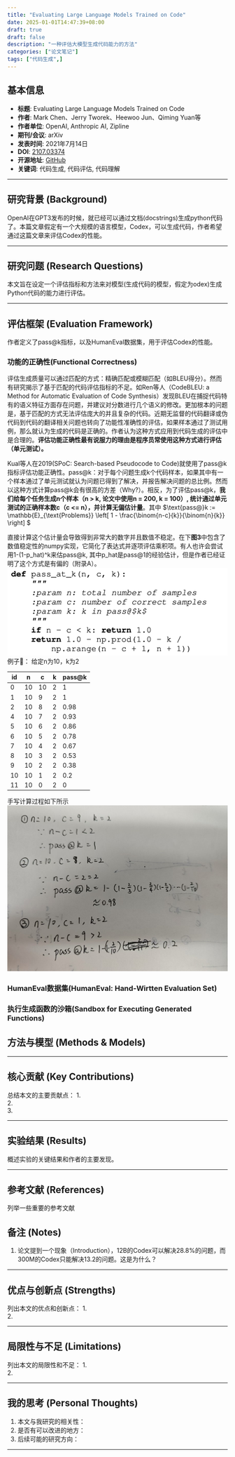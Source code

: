 ```yaml
---
title: "Evaluating Large Language Models Trained on Code"
date: 2025-01-01T14:47:39+08:00
draft: true
draft: false
description: "一种评估大模型生成代码能力的方法"
categories: ["论文笔记"]
tags: ["代码生成",]
---
```


## 基本信息

- **标题**: Evaluating Large Language Models Trained on Code
- **作者**: Mark Chen、Jerry Tworek、Heewoo Jun、Qiming Yuan等
- **作者单位**: OpenAI, Anthropic AI, Zipline
- **期刊/会议**: arXiv
- **发表时间**: 2021年7月14日
- **DOI**: [2107.03374](https://arxiv.org/abs/2107.03374)
- **开源地址**: [GitHub](https://www.github.com/openai/human-eval)
- **关键词**: 代码生成, 代码评估, 代码理解

---

## 研究背景 (Background)

OpenAI在GPT3发布的时候，就已经可以通过文档(docstrings)生成python代码了。本篇文章假定有一个大规模的语言模型，Codex，可以生成代码，作者希望通过这篇文章来评估Codex的性能。

---

## 研究问题 (Research Questions)

本文旨在设定一个评估指标和方法来对模型(生成代码的模型，假定为odex)生成Python代码的能力进行评估。

---

## 评估框架 (Evaluation Framework)

作者定义了pass@k指标，以及HumanEval数据集，用于评估Codex的性能。

### 功能的正确性(Functional Correctness)

评估生成质量可以通过匹配的方式：精确匹配或模糊匹配（如BLEU得分）。然而有研究揭示了基于匹配的代码评估指标的不足。如Ren等人（CodeBLEU: a Method for Automatic Evaluation of Code Synthesis）发现BLEU在捕捉代码特有的语义特征方面存在问题，并建议对分数进行几个语义的修改。更加根本的问题是，基于匹配的方式无法评估庞大的并且复杂的代码。近期无监督的代码翻译或伪代码到代码的翻译相关问题也转向了功能性准确性的评估，如果样本通过了测试用例，那么就认为生成的代码是正确的。作者认为这种方式应用到代码生成的评估中是合理的。**评估功能正确性最有说服力的理由是程序员常使用这种方式进行评估（单元测试）。**

Kual等人在2019(SPoC: Search-based Pseudocode to Code)就使用了pass@k指标评估功能正确性。pass@k：对于每个问题生成k个代码样本，如果其中有一个样本通过了单元测试就认为问题已得到了解决，并报告解决问题的总比例。然而以这种方式计算pass@k会有很高的方差（Why?）。相反，为了评估pass@k，**我们给每个任务生成n个样本（n > k, 论文中使用n = 200, k = 100）, 统计通过单元测试的正确样本数c（c <= n），并计算无偏估计量**。其中 $\text{pass@}k := \mathbb{E}_{\text{Problems}} \left[ 1 - \frac{\binom{n-c}{k}}{\binom{n}{k}} \right] $

直接计算这个估计量会导致得到非常大的数字并且数值不稳定。在下**图3**中包含了数值稳定性的numpy实现，它简化了表达式并逐项评估乘积项。有人也许会尝试用1-(1-p_hat)^k来估pass@k, 其中p_hat是pass@1的经验估计，但是作者已经证明了这个方式是有偏的（附录A）。
![Figure 3](/images/20250101201329.png)
例子🌰：
给定n为10，k为2

| id | n | c | k | pass@k |
|----|---|---|---|--------|
| 0  | 10 | 10 | 2 | 1 |
| 1  | 10 | 9 | 2 | 1 |
| 2  | 10 | 8 | 2 | 0.98 |
| 4  | 10 | 7 | 2 | 0.93 |
| 5  | 10 | 6 | 2 | 0.86 |
| 6  | 10 | 5 | 2 | 0.78 |
| 7  | 10 | 4 | 2 | 0.67 |
| 8  | 10 | 3 | 2 | 0.53 |
| 9  | 10 | 2 | 2 | 0.38 |
| 10  | 10 | 1 | 2 | 0.2 |
| 11 | 10 | 0 | 2 | 0 |

手写计算过程如下所示
![](/images/20250101213539.png)

### HumanEval数据集(HumanEval: Hand-Wirtten Evaluation Set)

### 执行生成函数的沙箱(Sandbox for Executing Generated Functions)

## 方法与模型 (Methods & Models)

---

## 核心贡献 (Key Contributions)

总结本文的主要贡献点：
1.  
2.  
3.  

---

## 实验结果 (Results)

概述实验的关键结果和作者的主要发现。

---

## 参考文献 (References)

列举一些重要的参考文献

## 备注 (Notes)

1. 论文提到一个现象（Introduction），12B的Codex可以解决28.8%的问题，而300M的Codex只能解决13.2的问题。这是为什么？

---

## 优点与创新点 (Strengths)

列出本文的优点和创新点：
1.  
2.  

---

## 局限性与不足 (Limitations)

列出本文的局限性和不足：
1.  
2.  

---

## 我的思考 (Personal Thoughts)

1. 本文与我研究的相关性：  
2. 是否有可以改进的地方：  
3. 后续可能的研究方向：  

---


